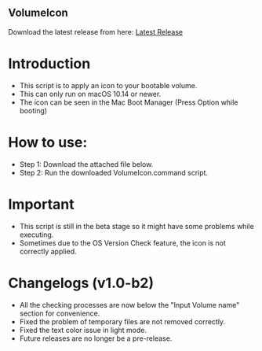 ## VolumeIcon

Download the latest release from here: [Latest Release](https://github.com/Minh-Ton/VolumeIcon/releases/latest)
# Introduction

- This script is to apply an icon to your bootable volume.
- This can only run on macOS 10.14 or newer.
- The icon can be seen in the Mac Boot Manager (Press Option while booting)

# How to use:

- Step 1: Download the attached file below.
- Step 2: Run the downloaded VolumeIcon.command script.

# Important

- This script is still in the beta stage so it might have some problems while executing.
- Sometimes due to the OS Version Check feature, the icon is not correctly applied.

# Changelogs (v1.0-b2)
- All the checking processes are now below the "Input Volume name" section for convenience. 
- Fixed the problem of temporary files are not removed correctly. 
- Fixed the text color issue in light mode. 
- Future releases are no longer be a pre-release. 
